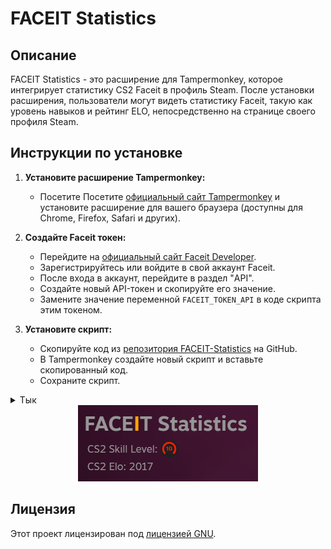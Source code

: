 <!-- Ваш заголовок проекта -->
# FACEIT Statistics

## Описание

FACEIT Statistics - это расширение для Tampermonkey, которое интегрирует статистику CS2 Faceit в профиль Steam. После установки расширения, пользователи могут видеть статистику Faceit, такую как уровень навыков и рейтинг ELO, непосредственно на странице своего профиля Steam.

## Инструкции по установке

1. **Установите расширение Tampermonkey:**
   - Посетите Посетите [официальный сайт Tampermonkey](https://www.tampermonkey.net/) и установите расширение для вашего браузера (доступны для Chrome, Firefox, Safari и других).

2. **Создайте Faceit токен:**
   - Перейдите на [официальный сайт Faceit Developer](https://developers.faceit.com/).
   - Зарегистрируйтесь или войдите в свой аккаунт Faceit.
   - После входа в аккаунт, перейдите в раздел "API".
   - Создайте новый API-токен и скопируйте его значение.
   - Замените значение переменной `FACEIT_TOKEN_API` в коде скрипта этим токеном.

3. **Установите скрипт:**
   - Скопируйте код из [репозитория FACEIT-Statistics](https://github.com/raizano/FACEIT-Statistics/blob/main/faceit-statistics.js) на GitHub.
   - В Tampermonkey создайте новый скрипт и вставьте скопированный код.
   - Сохраните скрипт.

<details>
  <summary>Тык</summary>
  
  <!-- Дополнительная информация о проекте -->
  шо подглядываем?:)

</details>

<div align="center">
  <!-- Изображение, выровненное по центру -->
  <img src="https://raw.githubusercontent.com/raizano/FACEIT-Statistics/master/icons/screen.png" alt="screenshot">
</div>


## Лицензия

Этот проект лицензирован под [лицензией GNU](LICENSE).
